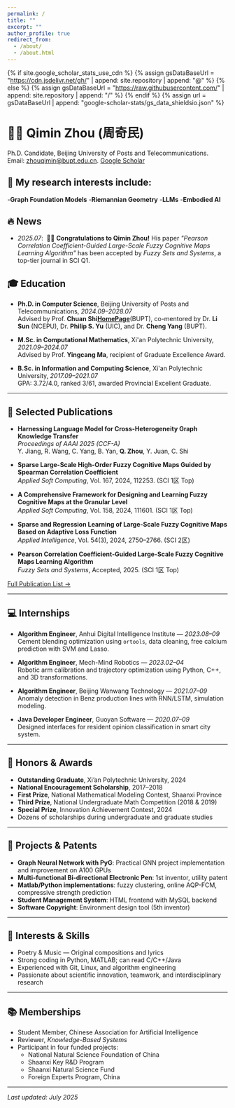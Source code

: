 ```yaml
---
permalink: /
title: ""
excerpt: ""
author_profile: true
redirect_from: 
  - /about/
  - /about.html
---
```


{% if site.google_scholar_stats_use_cdn %}
{% assign gsDataBaseUrl = "https://cdn.jsdelivr.net/gh/" | append: site.repository | append: "@" %}
{% else %}
{% assign gsDataBaseUrl = "https://raw.githubusercontent.com/" | append: site.repository | append: "/" %}
{% endif %}
{% assign url = gsDataBaseUrl | append: "google-scholar-stats/gs_data_shieldsio.json" %}
# 👨‍🎓 Qimin Zhou (周奇民)

Ph.D. Candidate, Beijing University of Posts and Telecommunications.  
Email: zhouqimin@bupt.edu.cn. [Google Scholar](https://scholar.google.com/citations?user=YOUR_GOOGLE_SCHOLAR_ID&user=-Ga4XN8AAAAJ) 

## 🧠 My research interests include:
-**Graph Foundation Models**
-**Riemannian Geometry**
-**LLMs**
-**Embodied AI**

 ## 🔥 News
- *2025.07*: &nbsp;🎉🎉 **Congratulations to Qimin Zhou!** His paper *"Pearson Correlation Coefficient-Guided Large-Scale Fuzzy Cognitive Maps Learning Algorithm"* has been accepted by *Fuzzy Sets and Systems*, a top-tier journal in SCI Q1.

  
## 🎓 Education

- **Ph.D. in Computer Science**, Beijing University of Posts and Telecommunications, *2024.09–2028.07*  
  Advised by Prof. **Chuan Shi[HomePage](http://www.shichuan.org/ShiChuan_ch.html)**(BUPT), co-mentored by Dr. **Li Sun** (NCEPU), Dr. **Philip S. Yu** (UIC), and Dr. **Cheng Yang** (BUPT).

- **M.Sc. in Computational Mathematics**, Xi'an Polytechnic University, *2021.09–2024.07*  
  Advised by Prof. **Yingcang Ma**, recipient of Graduate Excellence Award.

- **B.Sc. in Information and Computing Science**, Xi'an Polytechnic University, *2017.09–2021.07*  
  GPA: 3.72/4.0, ranked 3/61, awarded Provincial Excellent Graduate.

---

## 📝 Selected Publications

- **Harnessing Language Model for Cross-Heterogeneity Graph Knowledge Transfer**  
  *Proceedings of AAAI 2025 (CCF-A)*  
  Y. Jiang, R. Wang, C. Yang, B. Yan, **Q. Zhou**, Y. Juan, C. Shi

- **Sparse Large-Scale High-Order Fuzzy Cognitive Maps Guided by Spearman Correlation Coefficient**  
  *Applied Soft Computing*, Vol. 167, 2024, 112253. (SCI 1区 Top)

- **A Comprehensive Framework for Designing and Learning Fuzzy Cognitive Maps at the Granular Level**  
  *Applied Soft Computing*, Vol. 158, 2024, 111601. (SCI 1区 Top)

- **Sparse and Regression Learning of Large-Scale Fuzzy Cognitive Maps Based on Adaptive Loss Function**  
  *Applied Intelligence*, Vol. 54(3), 2024, 2750–2766. (SCI 2区)

- **Pearson Correlation Coefficient-Guided Large-Scale Fuzzy Cognitive Maps Learning Algorithm**  
  *Fuzzy Sets and Systems*, Accepted, 2025. (SCI 1区 Top)

[Full Publication List →](https://scholar.google.com/citations?user=YOUR_GOOGLE_SCHOLAR_ID&user=-Ga4XN8AAAAJ)

---

## 💻 Internships

- **Algorithm Engineer**, Anhui Digital Intelligence Institute — *2023.08–09*  
  Cement blending optimization using `ortools`, data cleaning, free calcium prediction with SVM and Lasso.

- **Algorithm Engineer**, Mech-Mind Robotics — *2023.02–04*  
  Robotic arm calibration and trajectory optimization using Python, C++, and 3D transformations.

- **Algorithm Engineer**, Beijing Wanwang Technology — *2021.07–09*  
  Anomaly detection in Benz production lines with RNN/LSTM, simulation modeling.

- **Java Developer Engineer**, Guoyan Software — *2020.07–09*  
  Designed interfaces for resident opinion classification in smart city system.

---

## 🏅 Honors & Awards

- **Outstanding Graduate**, Xi’an Polytechnic University, 2024  
- **National Encouragement Scholarship**, 2017–2018  
- **First Prize**, National Mathematical Modeling Contest, Shaanxi Province  
- **Third Prize**, National Undergraduate Math Competition (2018 & 2019)  
- **Special Prize**, Innovation Achievement Contest, 2024  
- Dozens of scholarships during undergraduate and graduate studies

---

## 📌 Projects & Patents

- **Graph Neural Network with PyG**: Practical GNN project implementation and improvement on A100 GPUs  
- **Multi-functional Bi-directional Electronic Pen**: 1st inventor, utility patent  
- **Matlab/Python implementations**: fuzzy clustering, online AQP-FCM, compressive strength prediction  
- **Student Management System**: HTML frontend with MySQL backend  
- **Software Copyright**: Environment design tool (5th inventor)

---

## 🎨 Interests & Skills

- Poetry & Music — Original compositions and lyrics  
- Strong coding in Python, MATLAB; can read C/C++/Java  
- Experienced with Git, Linux, and algorithm engineering  
- Passionate about scientific innovation, teamwork, and interdisciplinary research

---

## 📚 Memberships

- Student Member, Chinese Association for Artificial Intelligence  
- Reviewer, *Knowledge-Based Systems*  
- Participant in four funded projects:
  - National Natural Science Foundation of China  
  - Shaanxi Key R&D Program  
  - Shaanxi Natural Science Fund  
  - Foreign Experts Program, China

---

*Last updated: July 2025*

